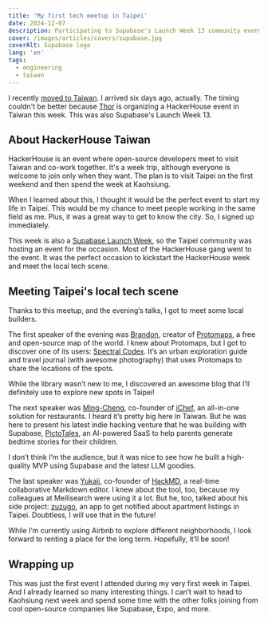 ```yaml
---
title: 'My first tech meetup in Taipei'
date: 2024-12-07
description: Participating to Supabase's Launch Week 13 community event.
cover: /images/articles/covers/supabase.jpg
coverAlt: Supabase logo
lang: 'en'
tags:
  - engineering
  - taiwan
---
```



I recently [moved to Taiwan](/blog/where-attention-leads/). I arrived six days ago, actually. The timing couldn't be better because [Thor](https://x.com/thorwebdev) is organizing a HackerHouse event in Taiwan this week. This was also Supabase's Launch Week 13.

## About HackerHouse Taiwan

HackerHouse is an event where open-source developers meet to visit Taiwan and co-work together. It's a week trip, although everyone is welcome to join only when they want. The plan is to visit Taipei on the first weekend and then spend the week at Kaohsiung.

When I learned about this, I thought it would be the perfect event to start my life in Taipei. This would be my chance to meet people working in the same field as me. Plus, it was a great way to get to know the city. So, I signed up immediately.

This week is also a [Supabase Launch Week](https://supabase.com/launch-week), so the Taipei community was hosting an event for the occasion. Most of the HackerHouse gang went to the event. It was the perfect occasion to kickstart the HackerHouse week and meet the local tech scene.

## Meeting Taipei's local tech scene

Thanks to this meetup, and the evening’s talks, I got to meet some local builders.

The first speaker of the evening was [Brandon](https://x.com/bdon), creator of [Protomaps](https://protomaps.com/), a free and open-source map of the world. I knew about Protomaps, but I got to discover one of its users: [Spectral Codex](https://spectralcodex.com/). It’s an urban exploration guide and travel journal (with awesome photography) that uses Protomaps to share the locations of the spots.

While the library wasn’t new to me, I discovered an awesome blog that I’ll definitely use to explore new spots in Taipei!

The next speaker was [Ming-Cheng](https://x.com/MemorysaverMFA), co-founder of [iChef](https://www.ichefpos.com/), an all-in-one solution for restaurants. I heard it’s pretty big here in Taiwan. But he was here to present his latest indie hacking venture that he was building with Supabase, [PictoTales](https://pictotales.love), an AI-powered SaaS to help parents generate bedtime stories for their children.

I don’t think I’m the audience, but it was nice to see how he built a high-quality MVP using Supabase and the latest LLM goodies.

The last speaker was [Yukaii](https://github.com/yukaii), co-founder of [HackMD](https://hackmd.io/), a real-time collaborative Markdown editor. I knew about the tool, too, because my colleagues at Meilisearch were using it a lot. But he, too, talked about his side project: [zuzugo](https://github.com/yukaii/zuzugo), an app to get notified about apartment listings in Taipei. Doubtless, I will use that in the future!

While I’m currently using Airbnb to explore different neighborhoods, I look forward to renting a place for the long term. Hopefully, it’ll be soon!

## Wrapping up

This was just the first event I attended during my very first week in Taipei. And I already learned so many interesting things. I can’t wait to head to Kaohsiung next week and spend some time with the other folks joining from cool open-source companies like Supabase, Expo, and more.
